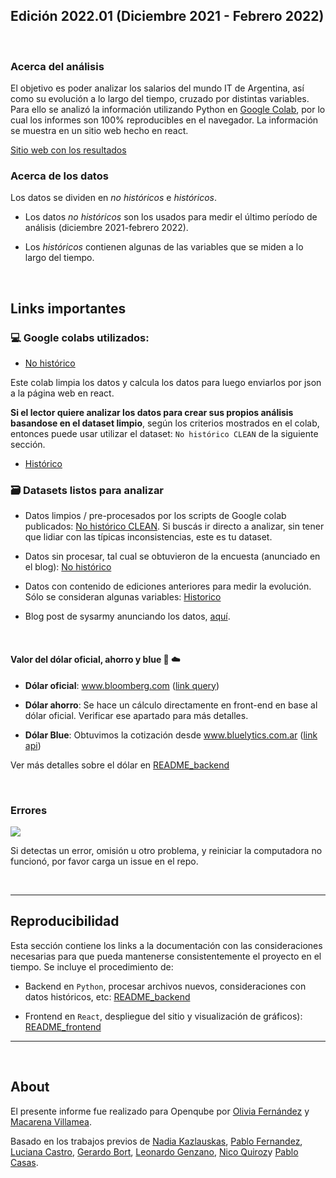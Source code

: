
## Edición 2022.01 (Diciembre 2021 - Febrero 2022)

<br>

### Acerca del análisis

El objetivo es poder analizar los salarios del mundo IT de Argentina, así como su evolución a lo largo del tiempo, cruzado por distintas variables.
Para ello se analizó la información utilizando Python en [Google Colab](https://colab.research.google.com/?hl=es), por lo cual los informes son 100% reproducibles en el navegador. La información se muestra en un sitio web hecho en react.

[Sitio web con los resultados](https://sueldos.openqube.io/encuesta-sueldos-2022.01)

### Acerca de los datos

Los datos se dividen en _no históricos_ e _históricos_. 

- Los datos _no históricos_ son los usados para medir el último período de análisis (diciembre 2021-febrero 2022).

- Los _históricos_ contienen algunas de las variables que se miden a lo largo del tiempo.

<br>

## Links importantes

### 💻 Google colabs utilizados:

- [No histórico](https://colab.research.google.com/drive/1hPGXsQlzlsRMXhzTh_ESW-wMpWztbc06?usp=sharing)

Este colab limpia los datos y calcula los datos para luego enviarlos por json a la página web en react. 

**Si el lector quiere analizar los datos para crear sus propios análisis basandose en el dataset limpio**, según los criterios mostrados en el colab, entonces puede usar utilizar el dataset: `No histórico CLEAN` de la siguiente sección.


- [Histórico](https://colab.research.google.com/drive/1YuamRcDgYBVxzg70ZfNihbidFbC-JVR5?usp=sharing)



### 🗃 Datasets listos para analizar

- Datos limpios / pre-procesados por los scripts de Google colab publicados: [No histórico CLEAN](https://docs.google.com/spreadsheets/d/16wdYb05ytcGPVajV8TqI4Po7QkHbIR6FJxR-MMIrLIY/edit?usp=sharing). Si buscás ir directo a analizar, sin tener que lidiar con las típicas inconsistencias, este es tu dataset.


- Datos sin procesar, tal cual se obtuvieron de la encuesta (anunciado en el blog): [No histórico](https://github.com/openqube/openqube-sueldos/blob/release/2022.01/data/csv/argentina/2022.01.csv)


- Datos con contenido de ediciones anteriores para medir la evolución. Sólo se consideran algunas variables: [Historico](https://docs.google.com/spreadsheets/d/1hCVCokfCGpAxfhjFn7u039TZIJ1vud6TV24J2WvK6FY/edit?usp=sharing) 


- Blog post de sysarmy anunciando los datos, [aquí](https://sysarmy.com/blog/posts/resultados-de-la-encuesta-de-sueldos-2022-1/).



<br>

####	Valor del dólar oficial, ahorro y blue 💸 ☁️

-	**Dólar oficial**: www.bloomberg.com ([link query](https://www.bloomberg.com/markets/api/bulk-time-series/price/USDARS%3ACUR?timeFrame=5_YEAR))

-	**Dólar ahorro**: Se hace un cálculo directamente en front-end en base al dólar oficial. Verificar ese apartado para más detalles.

-	**Dólar Blue**: Obtuvimos la cotización desde www.bluelytics.com.ar ([link api](https://api.bluelytics.com.ar/v2/evolution.csv))


Ver más detalles sobre el dólar en [README_backend](README_backend.md)

<br>

### Errores

<img src="https://media.giphy.com/media/unQ3IJU2RG7DO/giphy.gif">

Si detectas un error, omisión u otro problema, y reiniciar la computadora no funcionó, por favor carga un issue en el repo.

<br>

---

## Reproducibilidad

Esta sección contiene los links a la documentación con las consideraciones necesarias para que pueda mantenerse consistentemente el proyecto en el tiempo. Se incluye el procedimiento de:

- Backend en `Python`, procesar archivos nuevos, consideraciones con datos históricos, etc: [README_backend](README_backend.md)

- Frontend en `React`, despliegue del sitio y visualización de gráficos): [README_frontend](README_frontend.md)




---

<br>

## About

El presente informe fue realizado para Openqube por [Olivia Fernández](https://www.linkedin.com/in/olifer97/) y [Macarena Villamea](https://www.linkedin.com/in/macarena-villamea/).

Basado en los trabajos previos de [Nadia Kazlauskas](https://www.linkedin.com/in/nadiakazlauskas/), [Pablo Fernandez](https://www.linkedin.com/in/fernandezpablo85/), [Luciana Castro](https://twitter.com/luscastro), [Gerardo Bort](https://twitter.com/gerardobort), [Leonardo Genzano](https://ar.linkedin.com/in/leonardo-genzano-1b275193/), [Nico Quiroz](https://twitter.com/cocodibuja)y [Pablo Casas](https://twitter.com/pabloc_ds).



